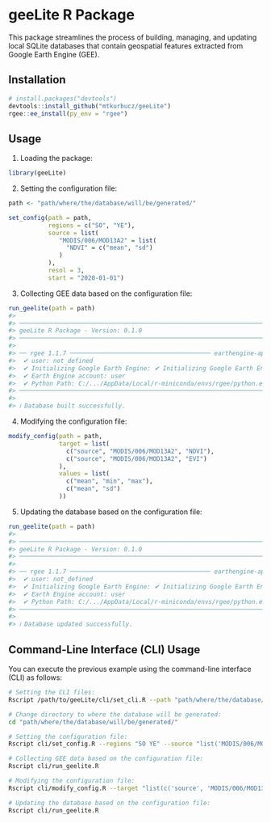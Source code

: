 
<!-- README.md is generated from README.Rmd. Please edit that file -->

# geeLite R Package

<!-- badges: start -->
<!-- badges: end -->

This package streamlines the process of building, managing, and updating
local SQLite databases that contain geospatial features extracted from
Google Earth Engine (GEE).

## Installation

``` r
# install.packages("devtools")
devtools::install_github("mtkurbucz/geeLite")
rgee::ee_install(py_env = "rgee")
```

## Usage

1) Loading the package:

``` r
library(geeLite)
```

2) Setting the configuration file:

``` r
path <- "path/where/the/database/will/be/generated/"

set_config(path = path,
           regions = c("SO", "YE"),
           source = list(
              "MODIS/006/MOD13A2" = list(
                "NDVI" = c("mean", "sd")
              )
           ),
           resol = 3,
           start = "2020-01-01")
```

3) Collecting GEE data based on the configuration file:

``` r
run_geelite(path = path)
#> 
#> ────────────────────────────────────────────────────────────────────────────────
#> geeLite R Package - Version: 0.1.0
#> ────────────────────────────────────────────────────────────────────────────────
#> 
#> ── rgee 1.1.7 ─────────────────────────────────────── earthengine-api 0.1.370 ── 
#>  ✔ user: not_defined 
#>  ✔ Initializing Google Earth Engine: ✔ Initializing Google Earth Engine:  DONE!
#>  ✔ Earth Engine account: user
#>  ✔ Python Path: C:/.../AppData/Local/r-miniconda/envs/rgee/python.exe 
#> ────────────────────────────────────────────────────────────────────────────────
#>
#> ℹ Database built successfully.
```

4) Modifying the configuration file:

``` r
modify_config(path = path,
              target = list(
                c("source", "MODIS/006/MOD13A2", "NDVI"),
                c("source", "MODIS/006/MOD13A2", "EVI")
              ),
              values = list(
                c("mean", "min", "max"),
                c("mean", "sd")
              ))
```

5) Updating the database based on the configuration file:

``` r
run_geelite(path = path)
#> 
#> ────────────────────────────────────────────────────────────────────────────────
#> geeLite R Package - Version: 0.1.0
#> ────────────────────────────────────────────────────────────────────────────────
#> 
#> ── rgee 1.1.7 ─────────────────────────────────────── earthengine-api 0.1.370 ── 
#>  ✔ user: not_defined 
#>  ✔ Initializing Google Earth Engine: ✔ Initializing Google Earth Engine:  DONE!
#>  ✔ Earth Engine account: user
#>  ✔ Python Path: C:/.../AppData/Local/r-miniconda/envs/rgee/python.exe
#> ────────────────────────────────────────────────────────────────────────────────
#>
#> ℹ Database updated successfully.
```

## Command-Line Interface (CLI) Usage

You can execute the previous example using the command-line interface (CLI) as follows:

``` bash
# Setting the CLI files:
Rscript /path/to/geeLite/cli/set_cli.R --path "path/where/the/database/will/be/generated/"

# Change directory to where the database will be generated:
cd "path/where/the/database/will/be/generated/"

# Setting the configuration file:
Rscript cli/set_config.R --regions "SO YE" --source "list('MODIS/006/MOD13A2' = list('NDVI' = c('mean', 'min')))" --resol 3 --start "2020-01-01"

# Collecting GEE data based on the configuration file:
Rscript cli/run_geelite.R

# Modifying the configuration file:
Rscript cli/modify_config.R --target "list(c('source', 'MODIS/006/MOD13A2', 'NDVI'), c('source', 'MODIS/006/MOD13A2', 'EVI'))" --values "list(c('mean', 'min', 'max'), c('mean', 'sd'))"

# Updating the database based on the configuration file:
Rscript cli/run_geelite.R
```

